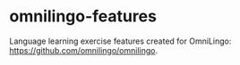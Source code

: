 # omnilingo-features

Language learning exercise features created for OmniLingo: https://github.com/omnilingo/omnilingo.
